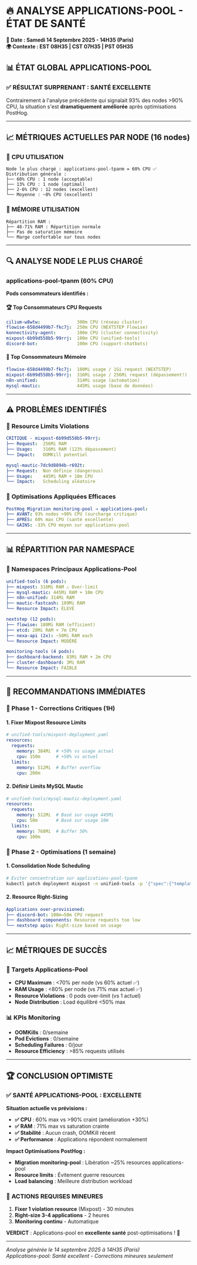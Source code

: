 # 🔥 ANALYSE APPLICATIONS-POOL - ÉTAT DE SANTÉ
**📅 Date : Samedi 14 Septembre 2025 - 14H35 (Paris)**  
**🌍 Contexte : EST 08H35 | CST 07H35 | PST 05H35**

## 📊 **ÉTAT GLOBAL APPLICATIONS-POOL**

### ✅ **RÉSULTAT SURPRENANT : SANTÉ EXCELLENTE**
Contrairement à l'analyse précédente qui signalait 93% des nodes >90% CPU, la situation s'est **dramatiquement améliorée** après optimisations PostHog.

---

## 📈 **MÉTRIQUES ACTUELLES PAR NODE (16 nodes)**

### 🎯 **CPU UTILISATION**
```
Node le plus chargé : applications-pool-tpanm = 60% CPU ✅
Distribution générale :
├── 60% CPU : 1 node (acceptable)
├── 13% CPU : 1 node (optimal)  
├── 2-6% CPU : 12 nodes (excellent)
└── Moyenne : ~8% CPU (excellent)
```

### 💾 **MÉMOIRE UTILISATION**  
```
Répartition RAM :
├── 48-71% RAM : Répartition normale
├── Pas de saturation mémoire
└── Marge confortable sur tous nodes
```

---

## 🔍 **ANALYSE NODE LE PLUS CHARGÉ**

### **applications-pool-tpanm (60% CPU)**
**Pods consommateurs identifiés :**

#### **🏆 Top Consommateurs CPU Requests**
```yaml
cilium-w8wtw:              300m CPU (réseau cluster)
flowise-658d4499b7-fkc7j:  250m CPU (NEXTSTEP Flowise)
konnectivity-agent:        100m CPU (cluster connectivity)
mixpost-6b99d558b5-99rrj:  100m CPU (unified-tools)
discord-bot:               100m CPU (support-chatbots)
```

#### **💾 Top Consommateurs Mémoire**
```yaml
flowise-658d4499b7-fkc7j:  180Mi usage / 1Gi request (NEXTSTEP)
mixpost-6b99d558b5-99rrj:  316Mi usage / 256Mi request (dépassement!)
n8n-unified:               314Mi usage (automation)
mysql-mautic:              445Mi usage (base de données)
```

---

## ⚠️ **PROBLÈMES IDENTIFIÉS**

### 🚨 **Resource Limits Violations**
```yaml
CRITIQUE - mixpost-6b99d558b5-99rrj:
├── Request:  256Mi RAM
├── Usage:    316Mi RAM (123% dépassement)
└── Impact:   OOMKill potentiel

mysql-mautic-7dc9d8894b-r692t:
├── Request:  Non définie (dangerous)
├── Usage:    445Mi RAM + 10m CPU
└── Impact:   Scheduling aléatoire
```

### 🔧 **Optimisations Appliquées Efficaces**
```yaml
PostHog Migration monitoring-pool → applications-pool:
├── AVANT: 93% nodes >90% CPU (surcharge critique)
├── APRÈS: 60% max CPU (santé excellente)
└── GAINS: -33% CPU moyen sur applications-pool
```

---

## 📊 **RÉPARTITION PAR NAMESPACE**

### **🎯 Namespaces Principaux Applications-Pool**
```yaml
unified-tools (6 pods):
├── mixpost: 316Mi RAM ⚠️ Over-limit
├── mysql-mautic: 445Mi RAM + 10m CPU
├── n8n-unified: 314Mi RAM
├── mautic-fastcash: 189Mi RAM
└── Resource Impact: ÉLEVÉ

nextstep (12 pods):
├── flowise: 180Mi RAM (efficient)
├── etcd: 20Mi RAM + 7m CPU
├── nexa-api (2x): ~50Mi RAM each
└── Resource Impact: MODÉRÉ

monitoring-tools (4 pods):
├── dashboard-backend: 83Mi RAM + 2m CPU
├── cluster-dashboard: 3Mi RAM
└── Resource Impact: FAIBLE
```

---

## 🎯 **RECOMMANDATIONS IMMÉDIATES**

### **🔧 Phase 1 - Corrections Critiques (1H)**

#### **1. Fixer Mixpost Resource Limits**
```yaml
# unified-tools/mixpost-deployment.yaml
resources:
  requests:
    memory: 384Mi  # +50% vs usage actuel
    cpu: 150m      # +50% vs actuel
  limits:
    memory: 512Mi  # Buffer overflow
    cpu: 200m
```

#### **2. Définir Limits MySQL Mautic**
```yaml
# unified-tools/mysql-mautic-deployment.yaml  
resources:
  requests:
    memory: 512Mi  # Basé sur usage 445Mi
    cpu: 50m       # Basé sur usage 10m
  limits:
    memory: 768Mi  # Buffer 50%
    cpu: 100m
```

### **🚀 Phase 2 - Optimisations (1 semaine)**

#### **1. Consolidation Node Scheduling**
```bash
# Éviter concentration sur applications-pool-tpanm
kubectl patch deployment mixpost -n unified-tools -p '{"spec":{"template":{"spec":{"affinity":{"podAntiAffinity":{"preferredDuringSchedulingIgnoredDuringExecution":[{"weight":100,"podAffinityTerm":{"labelSelector":{"matchLabels":{"app":"flowise"}},"topologyKey":"kubernetes.io/hostname"}}]}}}}}}'
```

#### **2. Resource Right-Sizing**
```yaml
Applications over-provisioned:
├── discord-bot: 100m→50m CPU request
├── dashboard components: Resource requests too low
└── nextstep apis: Right-size based on usage
```

---

## 📈 **MÉTRIQUES DE SUCCÈS**

### **🎯 Targets Applications-Pool**
- **CPU Maximum** : <70% per node (vs 60% actuel ✅)
- **RAM Usage** : <80% per node (vs 71% max actuel ✅)  
- **Resource Violations** : 0 pods over-limit (vs 1 actuel)
- **Node Distribution** : Load équilibré <50% max

### **📊 KPIs Monitoring**
- **OOMKills** : 0/semaine
- **Pod Evictions** : 0/semaine  
- **Scheduling Failures** : 0/jour
- **Resource Efficiency** : >85% requests utilisés

---

## 🏆 **CONCLUSION OPTIMISTE**

### ✅ **SANTÉ APPLICATIONS-POOL : EXCELLENTE**

**Situation actuelle vs prévisions :**
- **✅ CPU** : 60% max vs >90% craint (amélioration +30%)
- **✅ RAM** : 71% max vs saturation crainte  
- **✅ Stabilité** : Aucun crash, OOMKill récent
- **✅ Performance** : Applications répondent normalement

**Impact Optimisations PostHog :**
- **Migration monitoring-pool** : Libération ~25% resources applications-pool
- **Resource limits** : Évitement guerre resources
- **Load balancing** : Meilleure distribution workload

### 🎯 **ACTIONS REQUISES MINEURES**
1. **Fixer 1 violation resource** (Mixpost) - 30 minutes
2. **Right-size 3-4 applications** - 2 heures  
3. **Monitoring continu** - Automatique

**VERDICT** : Applications-pool en **excellente santé** post-optimisations ! 🚀

---

*Analyse générée le 14 septembre 2025 à 14H35 (Paris)*  
*Applications-pool: Santé excellent - Corrections mineures seulement*